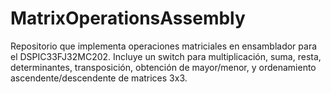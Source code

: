 # MatrixOperationsAssembly
Repositorio que implementa operaciones matriciales en ensamblador para el DSPIC33FJ32MC202. Incluye un switch para multiplicación, suma, resta, determinantes, transposición, obtención de mayor/menor, y ordenamiento ascendente/descendente de matrices 3x3. 
